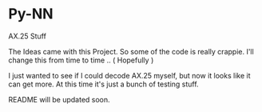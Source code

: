 # Py-NN
AX.25 Stuff

The Ideas came with this Project. So some of the code is really crappie.
I'll change this from time to time .. ( Hopefully )

I just wanted to see if I could decode AX.25 myself, but now it looks like it can get more.
At this time it's just a bunch of testing stuff.

README will be updated soon.